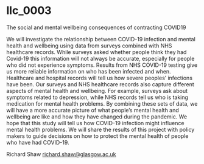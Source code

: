 # llc_0003
The social and mental wellbeing consequences of contracting COVID19

We will investigate the relationship between COVID-19 infection and mental health and wellbeing using data from surveys combined with NHS healthcare records. 
While surveys asked whether people think they had Covid-19 this information will not always be accurate, especially for people who did not experience symptoms. Results from NHS COVID-19 testing give us more reliable information on who has been infected and when. Healthcare and hospital records will tell us how severe peoples’ infections have been. 
Our surveys and NHS healthcare records also capture different aspects of mental health and wellbeing. For example, surveys ask about symptoms related to depression, while NHS records tell us who is taking medication for mental health problems. By combining these sets of data, we will have a more accurate picture of what people’s mental health and wellbeing are like and how they have changed during the pandemic. 
We hope that this study will tell us how COVID-19 infection might influence mental health problems. We will share the results of this project with policy makers to guide decisions on how to protect the mental health of people who have had COVID-19.

Richard Shaw richard.shaw@glasgow.ac.uk 
